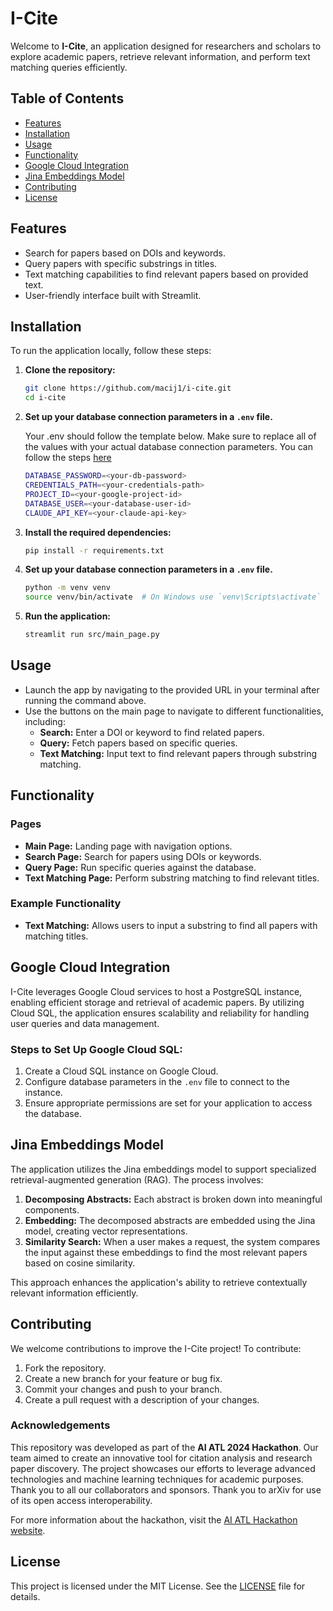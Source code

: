 # I-Cite

Welcome to **I-Cite**, an application designed for researchers and scholars to explore academic papers, retrieve relevant information, and perform text matching queries efficiently.

## Table of Contents

- [Features](#features)
- [Installation](#installation)
- [Usage](#usage)
- [Functionality](#functionality)
- [Google Cloud Integration](#google-cloud-integration)
- [Jina Embeddings Model](#jina-embeddings-model)
- [Contributing](#contributing)
- [License](#license)

## Features

- Search for papers based on DOIs and keywords.
- Query papers with specific substrings in titles.
- Text matching capabilities to find relevant papers based on provided text.
- User-friendly interface built with Streamlit.

## Installation

To run the application locally, follow these steps:

1. **Clone the repository:**

   ```bash
   git clone https://github.com/macij1/i-cite.git
   cd i-cite
   ```

2. **Set up your database connection parameters in a `.env` file.**

   Your .env should follow the template below. Make sure to replace all of the values with your actual database connection parameters. You can follow the steps [here](https://cloud.google.com/sql/docs/postgres/editions-intro)
   ```bash
   DATABASE_PASSWORD=<your-db-password>
   CREDENTIALS_PATH=<your-credentials-path>
   PROJECT_ID=<your-google-project-id>
   DATABASE_USER=<your-database-user-id>
   CLAUDE_API_KEY=<your-claude-api-key>
   ```

4. **Install the required dependencies:**

   ```bash
   pip install -r requirements.txt
   ```

5. **Set up your database connection parameters in a `.env` file.**

    ```bash
   python -m venv venv
   source venv/bin/activate  # On Windows use `venv\Scripts\activate`
   ```
    
6. **Run the application:**

   ```bash
   streamlit run src/main_page.py
   ```

## Usage

- Launch the app by navigating to the provided URL in your terminal after running the command above.
- Use the buttons on the main page to navigate to different functionalities, including:
  - **Search:** Enter a DOI or keyword to find related papers.
  - **Query:** Fetch papers based on specific queries.
  - **Text Matching:** Input text to find relevant papers through substring matching.

## Functionality

### Pages

- **Main Page:** Landing page with navigation options.
- **Search Page:** Search for papers using DOIs or keywords.
- **Query Page:** Run specific queries against the database.
- **Text Matching Page:** Perform substring matching to find relevant titles.

### Example Functionality

- **Text Matching:** Allows users to input a substring to find all papers with matching titles.

## Google Cloud Integration

I-Cite leverages Google Cloud services to host a PostgreSQL instance, enabling efficient storage and retrieval of academic papers. By utilizing Cloud SQL, the application ensures scalability and reliability for handling user queries and data management.

### Steps to Set Up Google Cloud SQL:

1. Create a Cloud SQL instance on Google Cloud.
2. Configure database parameters in the `.env` file to connect to the instance.
3. Ensure appropriate permissions are set for your application to access the database.

## Jina Embeddings Model

The application utilizes the Jina embeddings model to support specialized retrieval-augmented generation (RAG). The process involves:

1. **Decomposing Abstracts:** Each abstract is broken down into meaningful components.
2. **Embedding:** The decomposed abstracts are embedded using the Jina model, creating vector representations.
3. **Similarity Search:** When a user makes a request, the system compares the input against these embeddings to find the most relevant papers based on cosine similarity.

This approach enhances the application's ability to retrieve contextually relevant information efficiently.

## Contributing

We welcome contributions to improve the I-Cite project! To contribute:

1. Fork the repository.
2. Create a new branch for your feature or bug fix.
3. Commit your changes and push to your branch.
4. Create a pull request with a description of your changes.

### Acknowledgements

This repository was developed as part of the **AI ATL 2024 Hackathon**. Our team aimed to create an innovative tool for citation analysis and research paper discovery. The project showcases our efforts to leverage advanced technologies and machine learning techniques for academic purposes. Thank you to all our collaborators and sponsors. Thank you to arXiv for use of its open access interoperability.

For more information about the hackathon, visit the [AI ATL Hackathon website](https://ai-atl-24.devpost.com/submissions/search?page=4&sort=alpha&terms=&utf8=%E2%9C%93).

## License

This project is licensed under the MIT License. See the [LICENSE](LICENSE) file for details.
